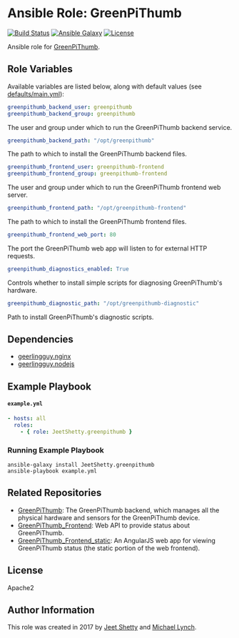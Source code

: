 # Ansible Role: GreenPiThumb

[![Build Status](https://travis-ci.org/masterhui/ansible-role-greenpithumb.svg?branch=master)](https://travis-ci.org/JeetShetty/ansible-role-greenpithumb)
[![Ansible Galaxy](https://img.shields.io/badge/ansible--galaxy-greenpithumb-blue.svg?style=flat-square)](https://galaxy.ansible.com/masterhui/greenpithumb)
[![License](http://img.shields.io/:license-apache-blue.svg?style=flat-square)](LICENSE)

Ansible role for [GreenPiThumb](https://github.com/masterhui/greenpithumb).

## Role Variables

Available variables are listed below, along with default values (see [defaults/main.yml](defaults/main.yml)):

```yaml
greenpithumb_backend_user: greenpithumb
greenpithumb_backend_group: greenpithumb
```

The user and group under which to run the GreenPiThumb backend service.

```yaml
greenpithumb_backend_path: "/opt/greenpithumb"
```

The path to which to install the GreenPiThumb backend files.

```yaml
greenpithumb_frontend_user: greenpithumb-frontend
greenpithumb_frontend_group: greenpithumb-frontend
```

The user and group under which to run the GreenPiThumb frontend web server.

```yaml
greenpithumb_frontend_path: "/opt/greenpithumb-frontend"
```

The path to which to install the GreenPiThumb frontend files.

```yaml
greenpithumb_frontend_web_port: 80
```

The port the GreenPiThumb web app will listen to for external HTTP requests.

```yaml
greenpithumb_diagnostics_enabled: True
```

Controls whether to install simple scripts for diagnosing GreenPiThumb's
hardware.

```yaml
greenpithumb_diagnostic_path: "/opt/greenpithumb-diagnostic"
```

Path to install GreenPiThumb's diagnostic scripts.

## Dependencies

* [geerlingguy.nginx](https://galaxy.ansible.com/geerlingguy/nginx/)
* [geerlingguy.nodejs](https://galaxy.ansible.com/geerlingguy/nodejs)

## Example Playbook

#### `example.yml`

```yaml
- hosts: all
  roles:
    - { role: JeetShetty.greenpithumb }
```

### Running Example Playbook

```shell
ansible-galaxy install JeetShetty.greenpithumb
ansible-playbook example.yml
```

## Related Repositories

* [GreenPiThumb](https://github.com/JeetShetty/GreenPiThumb): The GreenPiThumb backend, which manages all the physical hardware and sensors for the GreenPiThumb device.
* [GreenPiThumb_Frontend](https://github.com/JeetShetty/GreenPiThumb_Frontend): Web API to provide status about GreenPiThumb.
* [GreenPiThumb_Frontend_static](https://github.com/JeetShetty/GreenPiThumb_Frontend_static): An AngularJS web app for viewing GreenPiThumb status (the static portion of the web frontend).

## License

Apache2

## Author Information

This role was created in 2017 by [Jeet Shetty](https://github.com/JeetShetty) and [Michael Lynch](http://mtlynch.io).
